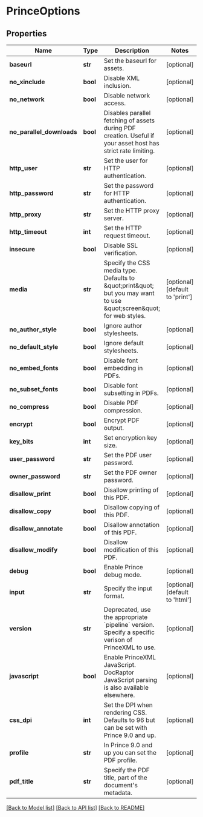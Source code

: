 # PrinceOptions


## Properties
Name | Type | Description | Notes
------------ | ------------- | ------------- | -------------
**baseurl** | **str** | Set the baseurl for assets. | [optional] 
**no_xinclude** | **bool** | Disable XML inclusion. | [optional] 
**no_network** | **bool** | Disable network access. | [optional] 
**no_parallel_downloads** | **bool** | Disables parallel fetching of assets during PDF creation. Useful if your asset host has strict rate limiting. | [optional] 
**http_user** | **str** | Set the user for HTTP authentication. | [optional] 
**http_password** | **str** | Set the password for HTTP authentication. | [optional] 
**http_proxy** | **str** | Set the HTTP proxy server. | [optional] 
**http_timeout** | **int** | Set the HTTP request timeout. | [optional] 
**insecure** | **bool** | Disable SSL verification. | [optional] 
**media** | **str** | Specify the CSS media type. Defaults to \&quot;print\&quot; but you may want to use \&quot;screen\&quot; for web styles. | [optional] [default to 'print']
**no_author_style** | **bool** | Ignore author stylesheets. | [optional] 
**no_default_style** | **bool** | Ignore default stylesheets. | [optional] 
**no_embed_fonts** | **bool** | Disable font embedding in PDFs. | [optional] 
**no_subset_fonts** | **bool** | Disable font subsetting in PDFs. | [optional] 
**no_compress** | **bool** | Disable PDF compression. | [optional] 
**encrypt** | **bool** | Encrypt PDF output. | [optional] 
**key_bits** | **int** | Set encryption key size. | [optional] 
**user_password** | **str** | Set the PDF user password. | [optional] 
**owner_password** | **str** | Set the PDF owner password. | [optional] 
**disallow_print** | **bool** | Disallow printing of this PDF. | [optional] 
**disallow_copy** | **bool** | Disallow copying of this PDF. | [optional] 
**disallow_annotate** | **bool** | Disallow annotation of this PDF. | [optional] 
**disallow_modify** | **bool** | Disallow modification of this PDF. | [optional] 
**debug** | **bool** | Enable Prince debug mode. | [optional] 
**input** | **str** | Specify the input format. | [optional] [default to 'html']
**version** | **str** | Deprecated, use the appropriate &#x60;pipeline&#x60; version. Specify a specific verison of PrinceXML to use. | [optional] 
**javascript** | **bool** | Enable PrinceXML JavaScript. DocRaptor JavaScript parsing is also available elsewhere. | [optional] 
**css_dpi** | **int** | Set the DPI when rendering CSS. Defaults to 96 but can be set with Prince 9.0 and up. | [optional] 
**profile** | **str** | In Prince 9.0 and up you can set the PDF profile. | [optional] 
**pdf_title** | **str** | Specify the PDF title, part of the document&#39;s metadata. | [optional] 

[[Back to Model list]](../README.md#documentation-for-models) [[Back to API list]](../README.md#documentation-for-api-endpoints) [[Back to README]](../README.md)


